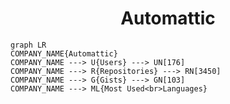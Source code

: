<h1 align="center">Automattic</h1>

```mermaid
graph LR
COMPANY_NAME{Automattic}
COMPANY_NAME ---> U{Users} ---> UN[176]
COMPANY_NAME ---> R{Repositories} ---> RN[3450]
COMPANY_NAME ---> G{Gists} ---> GN[103]
COMPANY_NAME ---> ML{Most Used<br>Languages}
```
